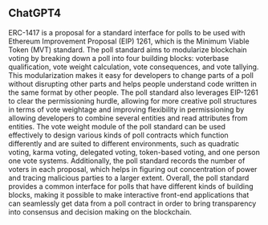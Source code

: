## ChatGPT4

ERC-1417 is a proposal for a standard interface for polls to be used with Ethereum Improvement Proposal (EIP) 1261, which is the Minimum Viable Token (MVT) standard. The poll standard aims to modularize blockchain voting by breaking down a poll into four building blocks: voterbase qualification, vote weight calculation, vote consequences, and vote tallying. This modularization makes it easy for developers to change parts of a poll without disrupting other parts and helps people understand code written in the same format by other people. The poll standard also leverages EIP-1261 to clear the permissioning hurdle, allowing for more creative poll structures in terms of vote weightage and improving flexibility in permissioning by allowing developers to combine several entities and read attributes from entities. The vote weight module of the poll standard can be used effectively to design various kinds of poll contracts which function differently and are suited to different environments, such as quadratic voting, karma voting, delegated voting, token-based voting, and one person one vote systems. Additionally, the poll standard records the number of voters in each proposal, which helps in figuring out concentration of power and tracing malicious parties to a larger extent. Overall, the poll standard provides a common interface for polls that have different kinds of building blocks, making it possible to make interactive front-end applications that can seamlessly get data from a poll contract in order to bring transparency into consensus and decision making on the blockchain.
